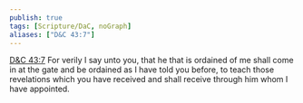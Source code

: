 ```yaml
---
publish: true
tags: [Scripture/DaC, noGraph]
aliases: ["D&C 43:7"]
---
```

[D&C 43:7](https://churchofjesuschrist.org/study/scriptures/dc-testament/dc/43?lang=eng&id=p7#p7) For verily I say unto you, that he that is ordained of me shall come in at the gate and be ordained as I have told you before, to teach those revelations which you have received and shall receive through him whom I have appointed.
